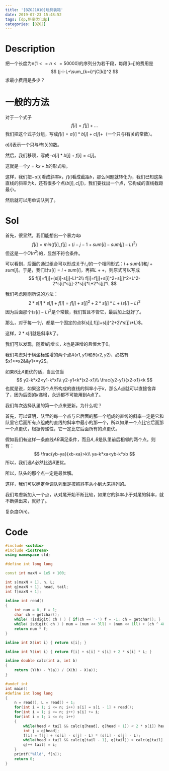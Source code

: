 ```yaml
---
title: '[BZOJ1010]玩具装箱'
date: 2019-07-23 15:48:52
tags: [dp,斜率优化dp]
categories: [BZOJ]
---
```


# Description

把一个长度为n($1<=n<=50000$)的序列分为若干段，每段[i~j]的费用是
$$
(j-i-L+\sum_{k=i}^jC[k])^2
$$
求最小费用是多少？

<!--more-->


# 一般的方法

对于一个式子
$$
f[i]=f[j]+...
$$
我们把这个式子分组，写成$f[i]=a[i]*b[j]+c[j]+$（一个只与i有关的常数）。

$a[i]$表示一个只与$i$有关的数。

然后，我们移项，写成$-a[i]*b[j]+f[i]=c[j]$。

这就是一个$y=kx+b$的形式啦。

这样，我们把$-a[i]$看成斜率$k$，$f[i]$看成截距$b$，那么问题就转化为，我们已知这条直线的斜率为$k$，还有很多个点$(b[j],c[j])$，我们要找出一个点，它构成的直线截距最小。

然后就可以用单调队列了。

# Sol

首先，很显然，我们能想出一个暴力dp
$$
f[i]=min(f[i],f[j]+(i-j-1+sum[i]-sum[j]-L)^2)
$$
但这是一个$O(n^2)$的，显然不符合条件。

可以看到，后面的通过组合可以形成关于$i,j$的一个相同形式：$i+sum[i]$和$j+sum[j]$。于是，我们计$s[i]=i+sum[i]$，再把$L++$，则原式可以写成
$$
f[i]=f[j]+(s[i]-s[j]-L)^2\\
f[i]=f[j]+s[i]^2+s[j]^2+L^2-2*s[i]*s[j]-2*s[i]*L+2*s[j]*L
$$

我们考虑刚刚所说的方法：
$$
2*s[i]*s[j]+f[i]=f[j]+s[j]^2+2*s[j]*L+(s[i]-L)^2
$$
因为后面那个$(s[i]-L)^2$是个常数，我们暂且不管它，最后加上就好了。

那么，对于每一个$j$，都是一个固定的点$(s[j],f[j]+s[j]^2+2\*s[j]\*L)$。

这样，$2*s[i]$就是斜率$k$了。

我们可以发现，随着$i$的增长，$k$也是递增的且恒大于0。

我们考虑对于横坐标递增的两个点$A(x1,y1)$和$B(x2,y2)$，必然有$x1<=x2&&y1<=y2$。

如果$B$比$A$更优的话，当且仅当
$$
y2-k*x2<y1-k*x1\\
y2-y1<k*(x2-x1)\\
\frac{y2-y1}{x2-x1}<k
$$
也就是说，如果这两个点所构成的直线的斜率小于$k$，那么$A$点就可以直接舍弃了，因为后面的$k$递增，永远都不可能用到$A$点了。

我们每次选择队里的第一个点来更新。为什么呢？

首先，可以证明，队里的每一个点与它后面的那一个组成的直线的斜率一定是它和队里它后面所有点组成的直线的斜率中最小的那一个，所以如果一个点比它后面那一个点更优，根据传递性，它一定比它后面所有的点更优。

假如我们有这样一条直线$AB$满足条件，而且$A,B$是队里前后相邻的两个点。则有：
$$
\frac{yb-ya}{xb-xa}>k\\
ya-k*xa<yb-k*xb
$$
所以，我们选$A$必然比选$B$更优。

所以，队头的那个点一定是最优解。

这样，我们可以确定单调队列里是按照斜率从小到大来排列的。

我们考虑新加入一个点，从对尾开始不断比较，如果它的斜率小于对尾的斜率，就不断弹出来，就好了。

复杂度$O(n)$。

# Code

```c++
#include <cstdio>
#include <iostream>
using namespace std;

#define int long long

const int maxN = 1e5 + 100;

int s[maxN + 1], n, L;
int q[maxN + 1], head, tail;
int f[maxN + 1];

inline int read()
{
	int num = 0, f = 1;
	char ch = getchar();
	while( !isdigit( ch ) ) { if(ch == '-') f = -1; ch = getchar(); }
	while( isdigit( ch ) ) num = (num << 3ll) + (num << 1ll) + (ch ^ 48), ch = getchar();
	return num * f;
}

inline int X(int i) { return s[i]; }

inline int Y(int i) { return f[i] + s[i] * s[i] + 2 * s[i] * L; }

inline double calc(int a, int b)
{
	return (Y(b) - Y(a)) / (X(b) - X(a));
}

#undef int
int main()
#define int long long
{
	n = read(), L = read() + 1;
	for(int i = 1; i <= n; i++) s[i] = s[i - 1] + read();
	for(int i = 1; i <= n; i++) s[i] += i; 
	for(int i = 1; i <= n; i++)
	{
		while(head < tail && calc(q[head], q[head + 1]) < 2 * s[i]) head ++;
		int j = q[head];
		f[i] = f[j] + (s[i] - s[j] - L) * (s[i] - s[j] - L);
		while(head < tail && calc(q[tail - 1], q[tail]) > calc(q[tail], i)) tail --;
		q[++ tail] = i;
	}
	printf("%lld", f[n]);
	return 0;
} 
```















